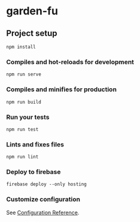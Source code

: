 # garden-fu

## Project setup
```
npm install
```

### Compiles and hot-reloads for development
```
npm run serve
```

### Compiles and minifies for production
```
npm run build
```

### Run your tests
```
npm run test
```

### Lints and fixes files
```
npm run lint
```

### Deploy to firebase
```
firebase deploy --only hosting
```


### Customize configuration
See [Configuration Reference](https://cli.vuejs.org/config/).
